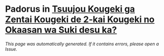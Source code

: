 # Padorus in [Tsuujou Kougeki ga Zentai Kougeki de 2-kai Kougeki no Okaasan wa Suki desu ka?](https://myanimelist.net/manga/103578/Tsuujou_Kougeki_ga_Zentai_Kougeki_de_2-kai_Kougeki_no_Okaasan_wa_Suki_desu_ka)

###### This page was automatically generated. If it contains errors, please open a Issue.
